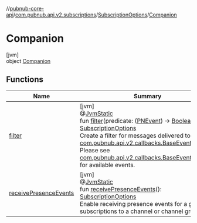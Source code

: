 //[pubnub-core-api](../../../../index.md)/[com.pubnub.api.v2.subscriptions](../../index.md)/[SubscriptionOptions](../index.md)/[Companion](index.md)

# Companion

[jvm]\
object [Companion](index.md)

## Functions

| Name | Summary |
|---|---|
| [filter](filter.md) | [jvm]<br>@[JvmStatic](https://kotlinlang.org/api/latest/jvm/stdlib/kotlin.jvm/-jvm-static/index.html)<br>fun [filter](filter.md)(predicate: ([PNEvent](../../../com.pubnub.api.models.consumer.pubsub/-p-n-event/index.md)) -&gt; [Boolean](https://kotlinlang.org/api/latest/jvm/stdlib/kotlin/-boolean/index.html)): [SubscriptionOptions](../index.md)<br>Create a filter for messages delivered to [com.pubnub.api.v2.callbacks.BaseEventListener](../../../com.pubnub.api.v2.callbacks/-base-event-listener/index.md). Please see [com.pubnub.api.v2.callbacks.BaseEventListener](../../../com.pubnub.api.v2.callbacks/-base-event-listener/index.md) for available events. |
| [receivePresenceEvents](receive-presence-events.md) | [jvm]<br>@[JvmStatic](https://kotlinlang.org/api/latest/jvm/stdlib/kotlin.jvm/-jvm-static/index.html)<br>fun [receivePresenceEvents](receive-presence-events.md)(): [SubscriptionOptions](../index.md)<br>Enable receiving presence events for a given subscriptions to a channel or channel group. |
